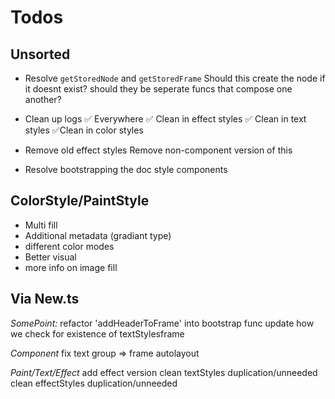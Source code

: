 # Todos

## Unsorted

- Resolve `getStoredNode` and `getStoredFrame`
  Should this create the node if it doesnt exist?
  should they be seperate funcs that compose one another?

- Clean up logs ✅
  Everywhere
  ✅ Clean in effect styles
  ✅ Clean in text styles
  ✅Clean in color styles

- Remove old effect styles
  Remove non-component version of this

- Resolve bootstrapping the doc style components

## ColorStyle/PaintStyle

- Multi fill
- Additional metadata (gradiant type)
- different color modes
- Better visual
- more info on image fill

## Via New.ts

_SomePoint:_
refactor 'addHeaderToFrame' into bootstrap func
update how we check for existence of textStylesframe

_Component_
fix text group => frame autolayout

_Paint/Text/Effect_
add effect version
clean textStyles duplication/unneeded
clean effectStyles duplication/unneeded

